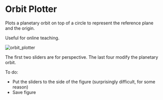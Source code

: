 # Orbit Plotter
Plots a planetary orbit on top of a circle to represent the reference plane and the origin.

Useful for online teaching.

![orbit_plotter](https://github.com/MatiasCerioni/Planetary-Orbit-Plotter/assets/129879523/6989c622-b655-431a-a9be-b9b10782b25a)

The first two sliders are for perspective. The last four modify the planetary orbit.

To do:
- Put the sliders to the side of the figure (surprisingly difficult, for some reason)
- Save figure
